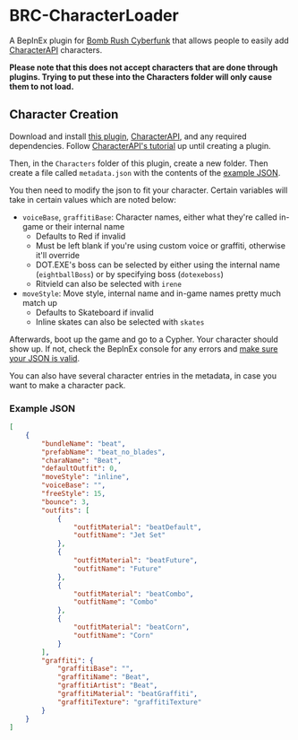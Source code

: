 # BRC-CharacterLoader
A BepInEx plugin for [Bomb Rush Cyberfunk](https://store.steampowered.com/app/1353230) that allows people to easily add [CharacterAPI](https://github.com/viliger2/BRC_CharacterAPI) characters.

**Please note that this does not accept characters that are done through plugins. Trying to put these into the Characters folder will only cause them to not load.**

## Character Creation
Download and install [this plugin](https://github.com/ActualMandM/BRC-CharacterLoader/releases/latest), [CharacterAPI](https://thunderstore.io/c/bomb-rush-cyberfunk/p/viliger/CharacterAPI/), and any required dependencies. Follow [CharacterAPI's tutorial](https://github.com/viliger2/BRC_CharacterAPI/wiki/Creating-new-character-via-plugin) up until creating a plugin.

Then, in the `Characters` folder of this plugin, create a new folder. Then create a file called `metadata.json` with the contents of the [example JSON](#example-json).

You then need to modify the json to fit your character. Certain variables will take in certain values which are noted below:

- `voiceBase`, `graffitiBase`: Character names, either what they're called in-game or their internal name
  - Defaults to Red if invalid
  - Must be left blank if you're using custom voice or graffiti, otherwise it'll override
  - DOT.EXE's boss can be selected by either using the internal name (`eightballBoss`) or by specifying boss (`dotexeboss`)
  - Ritvield can also be selected with `irene`
- `moveStyle`: Move style, internal name and in-game names pretty much match up
  - Defaults to Skateboard if invalid
  - Inline skates can also be selected with `skates`

Afterwards, boot up the game and go to a Cypher. Your character should show up. If not, check the BepInEx console for any errors and [make sure your JSON is valid](https://jsonlint.com/).

You can also have several character entries in the metadata, in case you want to make a character pack.

### Example JSON

```json
[
	{
		"bundleName": "beat",
		"prefabName": "beat_no_blades",
		"charaName": "Beat",
		"defaultOutfit": 0,
		"moveStyle": "inline",
		"voiceBase": "",
		"freeStyle": 15,
		"bounce": 3,
		"outfits": [
			{
				"outfitMaterial": "beatDefault",
				"outfitName": "Jet Set"
			},
			{
				"outfitMaterial": "beatFuture",
				"outfitName": "Future"
			},
			{
				"outfitMaterial": "beatCombo",
				"outfitName": "Combo"
			},
			{
				"outfitMaterial": "beatCorn",
				"outfitName": "Corn"
			}
		],
		"graffiti": {
			"graffitiBase": "",
			"graffitiName": "Beat",
			"graffitiArtist": "Beat",
			"graffitiMaterial": "beatGraffiti",
			"graffitiTexture": "graffitiTexture"
		}
	}
]
```
